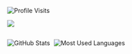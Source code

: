 ![Profile Visits](https://komarev.com/ghpvc/?username=indeedVC&color=blue&label=Profile%20Views&width=26px)

<a href="https://discord.com/users/921097357305724999">
  <img src="https://discord.c99.nl/widget/theme-1/921097357305724999.png"/>
</a>

##

![GitHub Stats](https://github-readme-stats.vercel.app/api?username=indeedVC&show_icons=true&theme=github_dark_dimmed)  
![Most Used Languages](https://github-readme-stats.vercel.app/api/top-langs?username=indeedVC&show_icons=true&theme=github_dark_dimmed&layout=compact)
